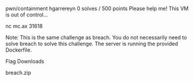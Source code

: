 pwn/containment
hgarrereyn
0 solves / 500 points
Please help me! This VM is out of control...

nc mc.ax 31618

Note: This is the same challenge as breach. You do not necessarily need to solve breach to solve this challenge. The server is running the provided Dockerfile.

Flag
Downloads

breach.zip
